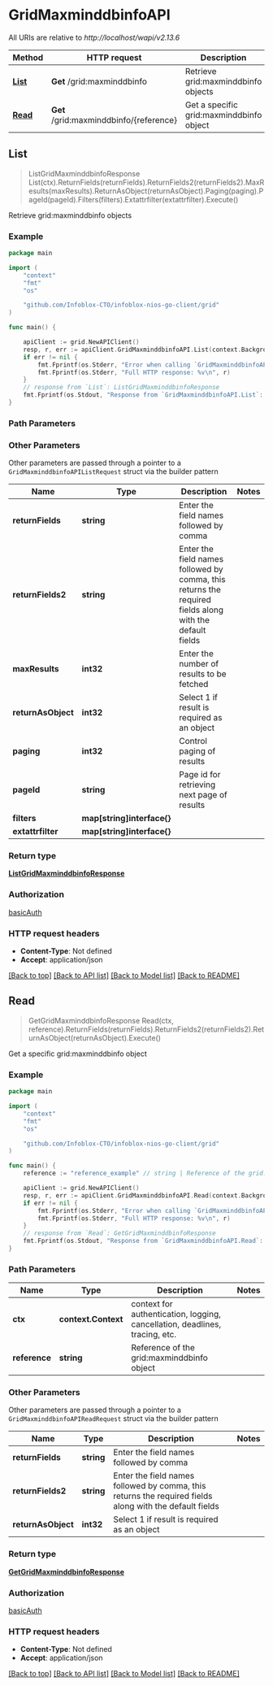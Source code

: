 # GridMaxminddbinfoAPI

All URIs are relative to *http://localhost/wapi/v2.13.6*

Method | HTTP request | Description
------------- | ------------- | -------------
[**List**](GridMaxminddbinfoAPI.md#List) | **Get** /grid:maxminddbinfo | Retrieve grid:maxminddbinfo objects
[**Read**](GridMaxminddbinfoAPI.md#Read) | **Get** /grid:maxminddbinfo/{reference} | Get a specific grid:maxminddbinfo object



## List

> ListGridMaxminddbinfoResponse List(ctx).ReturnFields(returnFields).ReturnFields2(returnFields2).MaxResults(maxResults).ReturnAsObject(returnAsObject).Paging(paging).PageId(pageId).Filters(filters).Extattrfilter(extattrfilter).Execute()

Retrieve grid:maxminddbinfo objects



### Example

```go
package main

import (
	"context"
	"fmt"
	"os"

	"github.com/Infoblox-CTO/infoblox-nios-go-client/grid"
)

func main() {

	apiClient := grid.NewAPIClient()
	resp, r, err := apiClient.GridMaxminddbinfoAPI.List(context.Background()).Execute()
	if err != nil {
		fmt.Fprintf(os.Stderr, "Error when calling `GridMaxminddbinfoAPI.List``: %v\n", err)
		fmt.Fprintf(os.Stderr, "Full HTTP response: %v\n", r)
	}
	// response from `List`: ListGridMaxminddbinfoResponse
	fmt.Fprintf(os.Stdout, "Response from `GridMaxminddbinfoAPI.List`: %v\n", resp)
}
```

### Path Parameters



### Other Parameters

Other parameters are passed through a pointer to a `GridMaxminddbinfoAPIListRequest` struct via the builder pattern


Name | Type | Description  | Notes
------------- | ------------- | ------------- | -------------
**returnFields** | **string** | Enter the field names followed by comma | 
**returnFields2** | **string** | Enter the field names followed by comma, this returns the required fields along with the default fields | 
**maxResults** | **int32** | Enter the number of results to be fetched | 
**returnAsObject** | **int32** | Select 1 if result is required as an object | 
**paging** | **int32** | Control paging of results | 
**pageId** | **string** | Page id for retrieving next page of results | 
**filters** | **map[string]interface{}** |  | 
**extattrfilter** | **map[string]interface{}** |  | 

### Return type

[**ListGridMaxminddbinfoResponse**](ListGridMaxminddbinfoResponse.md)

### Authorization

[basicAuth](../README.md#basicAuth)

### HTTP request headers

- **Content-Type**: Not defined
- **Accept**: application/json

[[Back to top]](#) [[Back to API list]](../README.md#documentation-for-api-endpoints)
[[Back to Model list]](../README.md#documentation-for-models)
[[Back to README]](../README.md)


## Read

> GetGridMaxminddbinfoResponse Read(ctx, reference).ReturnFields(returnFields).ReturnFields2(returnFields2).ReturnAsObject(returnAsObject).Execute()

Get a specific grid:maxminddbinfo object



### Example

```go
package main

import (
	"context"
	"fmt"
	"os"

	"github.com/Infoblox-CTO/infoblox-nios-go-client/grid"
)

func main() {
	reference := "reference_example" // string | Reference of the grid:maxminddbinfo object

	apiClient := grid.NewAPIClient()
	resp, r, err := apiClient.GridMaxminddbinfoAPI.Read(context.Background(), reference).Execute()
	if err != nil {
		fmt.Fprintf(os.Stderr, "Error when calling `GridMaxminddbinfoAPI.Read``: %v\n", err)
		fmt.Fprintf(os.Stderr, "Full HTTP response: %v\n", r)
	}
	// response from `Read`: GetGridMaxminddbinfoResponse
	fmt.Fprintf(os.Stdout, "Response from `GridMaxminddbinfoAPI.Read`: %v\n", resp)
}
```

### Path Parameters


Name | Type | Description  | Notes
------------- | ------------- | ------------- | -------------
**ctx** | **context.Context** | context for authentication, logging, cancellation, deadlines, tracing, etc.
**reference** | **string** | Reference of the grid:maxminddbinfo object | 

### Other Parameters

Other parameters are passed through a pointer to a `GridMaxminddbinfoAPIReadRequest` struct via the builder pattern


Name | Type | Description  | Notes
------------- | ------------- | ------------- | -------------
**returnFields** | **string** | Enter the field names followed by comma | 
**returnFields2** | **string** | Enter the field names followed by comma, this returns the required fields along with the default fields | 
**returnAsObject** | **int32** | Select 1 if result is required as an object | 

### Return type

[**GetGridMaxminddbinfoResponse**](GetGridMaxminddbinfoResponse.md)

### Authorization

[basicAuth](../README.md#basicAuth)

### HTTP request headers

- **Content-Type**: Not defined
- **Accept**: application/json

[[Back to top]](#) [[Back to API list]](../README.md#documentation-for-api-endpoints)
[[Back to Model list]](../README.md#documentation-for-models)
[[Back to README]](../README.md)

